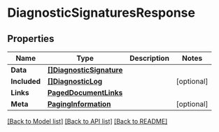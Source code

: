 # DiagnosticSignaturesResponse

## Properties

Name | Type | Description | Notes
------------ | ------------- | ------------- | -------------
**Data** | [**[]DiagnosticSignature**](DiagnosticSignature.md) |  | 
**Included** | [**[]DiagnosticLog**](DiagnosticLog.md) |  | [optional] 
**Links** | [**PagedDocumentLinks**](PagedDocumentLinks.md) |  | 
**Meta** | [**PagingInformation**](PagingInformation.md) |  | [optional] 

[[Back to Model list]](../README.md#documentation-for-models) [[Back to API list]](../README.md#documentation-for-api-endpoints) [[Back to README]](../README.md)


